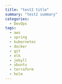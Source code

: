 ```yaml
---
title: "test2 title"
summary: "test2 summary"
categories:
  - DevOps
tags:
  - aws
  - spring
  - kubernetes
  - docker
  - git
  - elk
  - jekyll
  - ubuntu
  - terraform
  - helm
---
```

